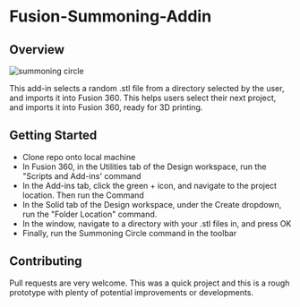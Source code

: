 # Fusion-Summoning-Addin

## Overview
![summoning circle](https://github.com/bartlettde/Fusion-Summoning-Addin/assets/37140321/d3347f42-4d24-4522-9788-df682f5a5001)

This add-in selects a random .stl file from a directory selected by the user, and imports it into Fusion 360. This helps users select their next project, and imports it into Fusion 360, ready for 3D printing.

## Getting Started
- Clone repo onto local machine
- In Fusion 360, in the Utilities tab of the Design workspace, run the "Scripts and Add-ins' command
- In the Add-ins tab, click the green + icon, and navigate to the project location. Then run the Command
- In the Solid tab of the Design workspace, under the Create dropdown, run the "Folder Location" command.
- In the window, navigate to a directory with your .stl files in, and press OK
- Finally, run the Summoning Circle command in the toolbar

## Contributing
Pull requests are very welcome. This was a quick project and this is a rough prototype with plenty of potential improvements or developments.
